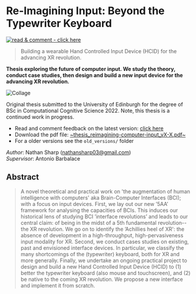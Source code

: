 <!-- TODOs
- [ ] add some emojis!
- [ ]
-->

# Re-Imagining Input: Beyond the Typewriter Keyboard

[![read & comment - click here](https://img.shields.io/badge/read_%26_comment-click_here-EC1C24?style=for-the-badge&logo=Adobe+Acrobat+Reader&logoColor=white)](https://acrobat.adobe.com/link/review?uri=urn:aaid:scds:US:35a33218-982e-4083-be8c-a14ed8bcfbc0 "Read and comment with adobe acrobat (online)")

> Building a wearable Hand Controlled Input Device (HCID) for the advancing XR revolution.

**Thesis exploring the future of computer input. We study the theory, conduct case studies, then design and build a new input device for the advancing XR revolution.**

![Collage](images/project_collage1.png?raw=true "Collage of images collected and produced for the thesis")

Original thesis submitted to the University of Edinburgh for the degree of BSc in Computational Cognitive Science 2022.
Note, this thesis is a continued work in progress. 
 
- Read and comment feedback on the latest version: [click here](https://acrobat.adobe.com/link/review?uri=urn:aaid:scds:US:35a33218-982e-4083-be8c-a14ed8bcfbc0)
- Download the pdf file: [~thesis_reimagining-computer-input_vX-X.pdf~](thesis_reimagining-computer-input_v1-0.pdf)
- For a older versions see the `old_versions/` folder

_Author_: Nathan Sharp (nathansharp03@gmail.com)  
_Supervisor_: Antonio Barbalace

<!--
## Contributing | Giving Feedback
If you would like to give me some feedback (please do!), please either _markup with hypothesis?_ or _use this link for adobe acrobat (online)_
- how to pull request to update tex file?
-->

## Abstract
<!-- push abstract changes to thesis --> 
> A novel theoretical and practical work on 'the augmentation of human intelligence with computers' aka Brain-Computer Interfaces (BCI); with a focus on input devices.
> First, we lay out our new ’5AA’ framework for analysing the capacities of BCIs.
> This induces our historical lens of studying BCI ’interface revolutions’ and leads to our central claim: of being in the midst of a 5th fundamental revolution-- the XR revolution.
> We go on to identify the ’Achillies heel of XR': the absence of development in a high-throughput, high-pervasiveness input modality for XR.
> Second, we conduct cases studies on existing, past and envisioned interface devices.
> In particular, we classify the many shortcomings of the (typewriter) keyboard, both for XR and more generally.
> Finally, we undertake an ongoing practical project to design and build a new Hand Controlled Input Device (HCID) to (1) better the typewriter keyboard (also mouse and touchscreen), and (2) be native to the coming XR revolution.
> We propose a new interface and implement it from scratch. 


<!-- ## Giving feedback -->
<!-- If you would to read and leave a comment, please do so via the: [adobe acrobat (online)](https://acrobat.adobe.com/link/review?uri=urn:aaid:scds:US:35a33218-982e-4083-be8c-a14ed8bcfbc0) -->

<!-- ## Compiling the pdf and reproducibility  -->


<!-- ## Introduction  -->
<!-- selection of topics from intro?  -->

<!-- ### Motivation  -->

<!-- ### What Problem does it solve -->

<!-- ## Next Steps
- look for funding
- come start a company with me
-->

<!-- please cite using.. --> 


<!-- comment  --> 
